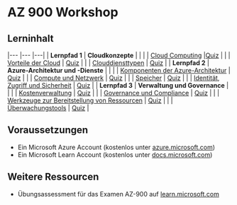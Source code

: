 # AZ 900 Workshop

## Lerninhalt

|---             |---            |---|
| **Lernpfad 1** | **Cloudkonzepte** |   |
|                | [Cloud Computing](challenge-01-01.md) |[Quiz](https://learn.microsoft.com/de-de/training/modules/describe-cloud-compute/7-knowledge-check) |
|                | [Vorteile der Cloud](challenge-01-02.md) | [Quiz](https://learn.microsoft.com/de-de/training/modules/describe-benefits-use-cloud-services/6-knowledge-check) |
|                | [Clouddiensttypen](challenge-01-03.md) | [Quiz](https://learn.microsoft.com/de-de/training/modules/describe-cloud-service-types/5-knowledge-check) |
| **Lernpfad 2** | **Azure-Architektur und -Dienste** |   |
|                | [Komponenten der Azure-Architektur](challenge-02-01.md) | [Quiz](https://learn.microsoft.com/de-de/training/modules/describe-core-architectural-components-of-azure/8-knowledge-check) |
|                | [Compute und Netzwerk](challenge-02-02.md) | [Quiz](https://learn.microsoft.com/de-de/training/modules/describe-azure-compute-networking-services/13-knowledge-check) |
|                | [Speicher](challenge-02-03.md) | [Quiz](https://learn.microsoft.com/de-de/training/modules/describe-azure-storage-services/8-knowledge-check) |
|                | [Identität, Zugriff und Sicherheit](challenge-02-04.md) | [Quiz](https://learn.microsoft.com/de-de/training/modules/describe-azure-identity-access-security/10-knowledge-check) |
| **Lernpfad 3** | **Verwaltung und Governance** |   |
|                | [Kostenverwaltung](challenge-03-01.md) | [Quiz](https://learn.microsoft.com/de-de/training/modules/describe-cost-management-azure/8-knowledge-check) |
|                | [Governance und Compliance](challenge-03-02.md) | [Quiz](https://learn.microsoft.com/de-de/training/modules/describe-features-tools-azure-for-governance-compliance/7-knowledge-check) |
|                | [Werkzeuge zur Bereitstellung von Ressourcen](challenge-03-03.md) | [Quiz](https://learn.microsoft.com/de-de/training/modules/describe-features-tools-manage-deploy-azure-resources/5-knowledge-check) |
|                | [Überwachungstools](challenge-03-04.md) | [Quiz](https://learn.microsoft.com/de-de/training/modules/describe-monitoring-tools-azure/5-knowledge-check) |

## Voraussetzungen

- Ein Microsoft Azure Account (kostenlos unter [azure.microsoft.com](https://azure.microsoft.com/de-de/free/))
- Ein Microsoft Learn Account (kostenlos unter [docs.microsoft.com](https://docs.microsoft.com/de-de/learn/))

## Weitere Ressourcen

- Übungsassessment für das Examen AZ-900 auf [learn.microsoft.com](https://learn.microsoft.com/de-de/credentials/certifications/exams/az-900/practice/assessment?assessment-type=practice&assessmentId=23)